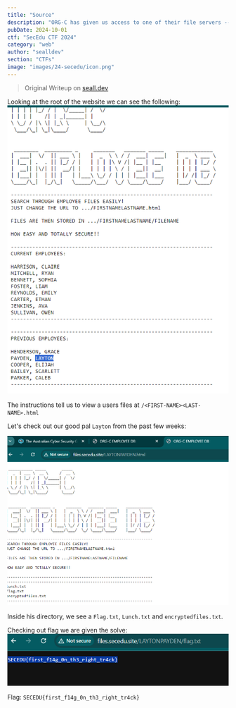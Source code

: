 ```yaml
---
title: "Source"
description: "ORG-C has given us access to one of their file servers -- conveniently served over HTTP without authentication. There is no requirement to brute-force infra here, please avoid doing so. 'http://files.secedu.site/'"
pubDate: 2024-10-01
ctf: "SecEdu CTF 2024"
category: "web"
author: "sealldev"
section: "CTFs"
image: "images/24-secedu/icon.png"
---
```


> Original Writeup on [seall.dev](https://seall.dev/posts/seceduweek32024#source)

Looking at the root of the website we can see the following:
![sourceindex.png](images/24-secedu/sourceindex.png)

The instructions tell us to view a users files at `/<FIRST-NAME><LAST-NAME>.html`

Let's check out our good pal `Layton` from the past few weeks:

![sourcelayton.png](images/24-secedu/sourcelayton.png)

Inside his directory, we see a `Flag.txt`, `Lunch.txt` and `encryptedfiles.txt`.

Checking out flag we are given the solve:
![sourcesolve.png](images/24-secedu/sourcesolve.png)

Flag: `SECEDU{first_f14g_0n_th3_right_tr4ck}`